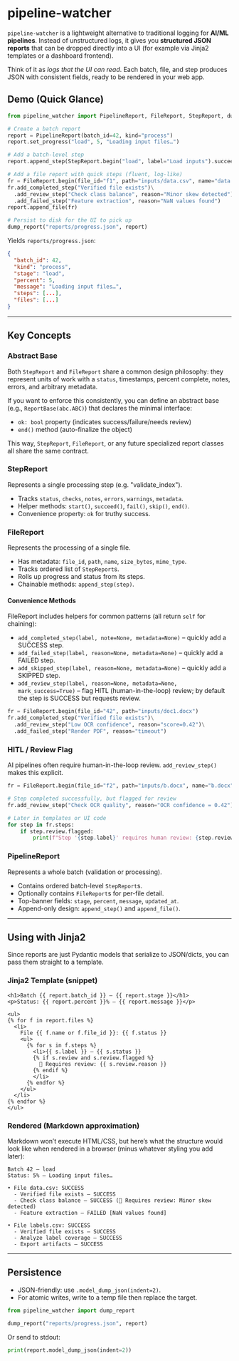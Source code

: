 # pipeline-watcher

`pipeline-watcher` is a lightweight alternative to traditional logging for **AI/ML
pipelines**. Instead of unstructured logs, it gives you **structured JSON reports**
that can be dropped directly into a UI (for example via Jinja2 templates or a
dashboard frontend).

Think of it as *logs that the UI can read*. Each batch, file, and step produces
JSON with consistent fields, ready to be rendered in your web app.

## Demo (Quick Glance)

```python
from pipeline_watcher import PipelineReport, FileReport, StepReport, dump_report

# Create a batch report
report = PipelineReport(batch_id=42, kind="process")
report.set_progress("load", 5, "Loading input files…")

# Add a batch-level step
report.append_step(StepReport.begin("load", label="Load inputs").succeed())

# Add a file report with quick steps (fluent, log-like)
fr = FileReport.begin(file_id="f1", path="inputs/data.csv", name="data.csv")
fr.add_completed_step("Verified file exists")\
  .add_review_step("Check class balance", reason="Minor skew detected")\
  .add_failed_step("Feature extraction", reason="NaN values found")
report.append_file(fr)

# Persist to disk for the UI to pick up
dump_report("reports/progress.json", report)
```

Yields `reports/progress.json`:

```json
{
  "batch_id": 42,
  "kind": "process",
  "stage": "load",
  "percent": 5,
  "message": "Loading input files…",
  "steps": [...],
  "files": [...]
}
```

---

## Key Concepts

### Abstract Base

Both `StepReport` and `FileReport` share a common design philosophy: they represent
units of work with a `status`, timestamps, percent complete, notes, errors, and
arbitrary metadata.

If you want to enforce this consistently, you can define an abstract base (e.g.,
`ReportBase(abc.ABC)`) that declares the minimal interface:

- `ok: bool` property (indicates success/failure/needs review)
- `end()` method (auto-finalize the object)

This way, `StepReport`, `FileReport`, or any future specialized report classes all
share the same contract.

### StepReport

Represents a single processing step (e.g. "validate_index").

- Tracks `status`, `checks`, `notes`, `errors`, `warnings`, `metadata`.
- Helper methods: `start()`, `succeed()`, `fail()`, `skip()`, `end()`.
- Convenience property: `ok` for truthy success.

### FileReport

Represents the processing of a single file.

- Has metadata: `file_id`, `path`, `name`, `size_bytes`, `mime_type`.
- Tracks ordered list of `StepReport`s.
- Rolls up progress and status from its steps.
- Chainable methods: `append_step(step)`.

#### Convenience Methods

FileReport includes helpers for common patterns (all return `self` for chaining):

- `add_completed_step(label, note=None, metadata=None)` – quickly add a SUCCESS step.  
- `add_failed_step(label, reason=None, metadata=None)` – quickly add a FAILED step.  
- `add_skipped_step(label, reason=None, metadata=None)` – quickly add a SKIPPED step.  
- `add_review_step(label, reason=None, metadata=None, mark_success=True)` – flag HITL (human-in-the-loop) review; by default the step is SUCCESS but requests review.

```python
fr = FileReport.begin(file_id="42", path="inputs/doc1.docx")
fr.add_completed_step("Verified file exists")\
  .add_review_step("Low OCR confidence", reason="score=0.42")\
  .add_failed_step("Render PDF", reason="timeout")
```

### HITL / Review Flag

AI pipelines often require human-in-the-loop review. `add_review_step()` makes this explicit.

```python
fr = FileReport.begin(file_id="f2", path="inputs/b.docx", name="b.docx")

# Step completed successfully, but flagged for review
fr.add_review_step("Check OCR quality", reason="OCR confidence = 0.42")

# Later in templates or UI code
for step in fr.steps:
    if step.review.flagged:
        print(f"Step '{step.label}' requires human review: {step.review.reason}")
```

### PipelineReport

Represents a whole batch (validation or processing).

- Contains ordered batch-level `StepReport`s.
- Optionally contains `FileReport`s for per-file detail.
- Top-banner fields: `stage`, `percent`, `message`, `updated_at`.
- Append-only design: `append_step()` and `append_file()`.

---

## Using with Jinja2

Since reports are just Pydantic models that serialize to JSON/dicts, you can pass
them straight to a template.

### Jinja2 Template (snippet)

```jinja2
<h1>Batch {{ report.batch_id }} — {{ report.stage }}</h1>
<p>Status: {{ report.percent }}% — {{ report.message }}</p>

<ul>
{% for f in report.files %}
  <li>
    File {{ f.name or f.file_id }}: {{ f.status }}
    <ul>
      {% for s in f.steps %}
        <li>{{ s.label }} — {{ s.status }}
        {% if s.review and s.review.flagged %}
          🔎 Requires review: {{ s.review.reason }}
        {% endif %}
        </li>
      {% endfor %}
    </ul>
  </li>
{% endfor %}
</ul>
```

### Rendered (Markdown approximation)

Markdown won’t execute HTML/CSS, but here’s what the structure would look like
when rendered in a browser (minus whatever styling you add later):

```
Batch 42 — load
Status: 5% — Loading input files…

• File data.csv: SUCCESS
  - Verified file exists — SUCCESS
  - Check class balance — SUCCESS (🔎 Requires review: Minor skew detected)
  - Feature extraction — FAILED [NaN values found]

• File labels.csv: SUCCESS
  - Verified file exists — SUCCESS
  - Analyze label coverage — SUCCESS
  - Export artifacts — SUCCESS
```

---

## Persistence

- JSON-friendly: use `.model_dump_json(indent=2)`.
- For atomic writes, write to a temp file then replace the target.

```python
from pipeline_watcher import dump_report

dump_report("reports/progress.json", report)
```

Or send to stdout:

```python
print(report.model_dump_json(indent=2))
```
